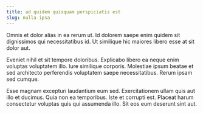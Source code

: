 ```yaml
---
title: ad quidem quisquam perspiciatis est
slug: nulla ipsa
---
```


Omnis et dolor alias in ea rerum ut. Id dolorem saepe enim quidem sit dignissimos qui necessitatibus id. Ut similique hic maiores libero esse at sit dolor aut.

Eveniet nihil et sit tempore doloribus. Explicabo libero ea neque enim voluptas voluptatem illo. Iure similique corporis. Molestiae ipsum beatae et sed architecto perferendis voluptatem saepe necessitatibus. Rerum ipsam sed cumque.

Esse magnam excepturi laudantium eum sed. Exercitationem ullam quis aut illo et ducimus. Quia non ea temporibus. Iste et corrupti est. Placeat harum consectetur voluptas quis qui assumenda illo. Sit eos eum deserunt sint aut.
